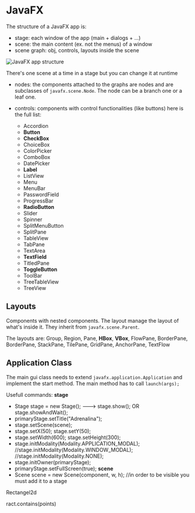 # JavaFX
The structure of a JavaFX app is:
* stage: each window of the app (main + dialogs + ...)
* scene: the main content (ex. not the menus) of a window
* scene graph: obj, controls, layouts inside the scene

![JavaFX app structure](http://tutorials.jenkov.com/images/java-javafx/javafx-overview-1.png)

There's one scene at a time in a stage but you can change it at runtime

* nodes: the components attached to the graphs are nodes and are subclasses of `javafx.scene.Node`. The node can be a branch one or a leaf one.

* controls: components with control functionalities (like buttons) here is the full list:
    + Accordion
    + __Button__
    + __CheckBox__
    + ChoiceBox
    + ColorPicker
    + ComboBox
    + DatePicker
    + __Label__
    + ListView
    + Menu
    + MenuBar
    + PasswordField
    + ProgressBar
    + __RadioButton__
    + Slider
    + Spinner
    + SplitMenuButton
    + SplitPane
    + TableView
    + TabPane
    + TextArea
    + __TextField__
    + TitledPane
    + __ToggleButton__
    + ToolBar
    + TreeTableView
    + TreeView

## Layouts
Components with nested components. The layout manage the layout of what's inside it. They inherit from `javafx.scene.Parent`.

The layouts are: Group, Region, Pane, __HBox__, __VBox__, FlowPane, BorderPane, BorderPane, StackPane, TilePane, GridPane, AnchorPane, TextFlow

## Application Class
The main gui class needs to extend `javafx.application.Application` and implement the start method. The main method has to call `launch(args);`

Usefull commands:
__stage__
* Stage stage = new Stage(); ---> stage.show(); OR stage.showAndWait();
* primaryStage.setTitle("Adrenalina");
* stage.setScene(scene);
* stage.setX(50); stage.setY(50);
* stage.setWidth(600); stage.setHeight(300);
* stage.initModality(Modality.APPLICATION_MODAL);  //stage.initModality(Modality.WINDOW_MODAL); //stage.initModality(Modality.NONE);
* stage.initOwner(primaryStage);
* primaryStage.setFullScreen(true);
__scene__
* Scene scene = new Scene(component, w, h); //in order to be visible you must add it to a stage



Rectangel2d

ract.contains(points)